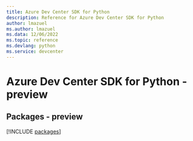 ```yaml
---
title: Azure Dev Center SDK for Python
description: Reference for Azure Dev Center SDK for Python
author: lmazuel
ms.author: lmazuel
ms.data: 12/06/2022
ms.topic: reference
ms.devlang: python
ms.service: devcenter
---
```

# Azure Dev Center SDK for Python - preview
## Packages - preview
[!INCLUDE [packages](dev-center-index.md)]